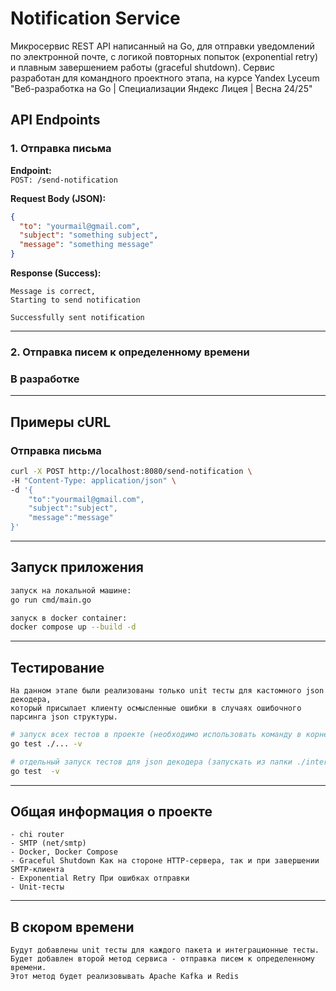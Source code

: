# Notification Service
Микросервис REST API написанный на Go, для отправки уведомлений по электронной почте, с логикой повторных попыток (exponential retry) и плавным завершением работы (graceful shutdown).
Сервис разработан для командного проектного этапа, на курсе Yandex Lyceum "Веб-разработка на Go | Специализации Яндекс Лицея | Весна 24/25"



## API Endpoints

### 1. Отправка письма

**Endpoint:**  
`POST: /send-notification`

**Request Body (JSON):**

```json
{
  "to": "yourmail@gmail.com",
  "subject": "something subject",
  "message": "something message"
}
```

**Response (Success):**

```text
Message is correct,
Starting to send notification

Successfully sent notification
```

---

### 2. Отправка писем к определенному времени

### В разработке

---

## Примеры cURL

### Отправка письма

```bash
curl -X POST http://localhost:8080/send-notification \                            ─╯
-H "Content-Type: application/json" \
-d '{
    "to":"yourmail@gmail.com",
    "subject":"subject",
    "message":"message"
}'
```

---

## Запуск приложения

```bash
запуск на локальной машине:
go run cmd/main.go 

запуск в docker container:
docker compose up --build -d
```

---

## Тестирование
```text
На данном этапе были реализованы только unit тесты для кастомного json декодера,
который присылает клиенту осмысленные ошибки в случаях ошибочного парсинга json структуры.
```
```bash
# запуск всех тестов в проекте (необходимо использовать команду в корне проекта)
go test ./... -v   

# отдельный запуск тестов для json декодера (запускать из папки ./internal/notification/api/decoder)
go test  -v  
```

---

## Общая информация о проекте

```text
- chi router
- SMTP (net/smtp)
- Docker, Docker Compose
- Graceful Shutdown Как на стороне HTTP-сервера, так и при завершении SMTP-клиента
- Exponential Retry При ошибках отправки
- Unit-тесты
``` 

---

## В скором времени
```text
Будут добавлены unit тесты для каждого пакета и интеграционные тесты.
Будет добавлен второй метод сервиса - отправка писем к определенному времени.
Этот метод будет реализовывать Apache Kafka и Redis 
```